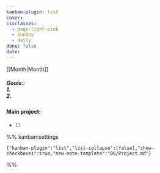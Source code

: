 ```yaml
---
kanban-plugin: list
cover: 
cssclasses:
  - page-light-pink
  - Sunday
  - daily
done: false
date: 
---
```

[[Month|Month]]
##### Goals::</br>1. </br>2. 

#### Main project:
- [ ] 


%% kanban:settings
```
{"kanban-plugin":"list","list-collapse":[false],"show-checkboxes":true,"new-note-template":"06/Project.md"}
```
%%